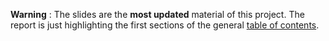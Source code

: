 **Warning** : The slides are the **most updated** material of this project. 
The report is just highlighting the first sections of the general [table of contents](../README.md#table-of-contents).

